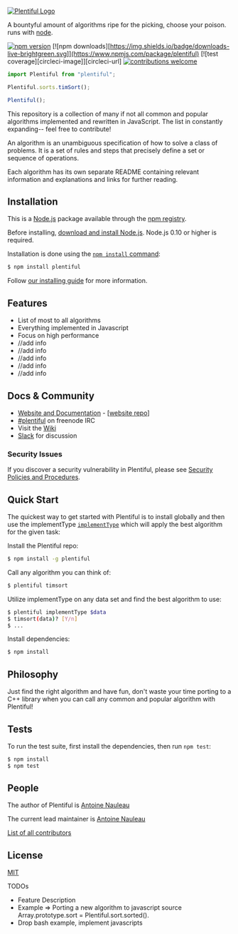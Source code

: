 [![Plentiful Logo](https://s3.amazonaws.com/plentiful/plentiful-thick-moved%405x.png)](http://plentiful.nauleau.io/)

A bountyful amount of algorithms ripe for the picking, choose your poison. runs with [node](http://nodejs.org).

[![npm version](https://badge.fury.io/js/plentiful.svg)](https://badge.fury.io/js/plentiful)
[![npm downloads][https://img.shields.io/badge/downloads-live-brightgreen.svg]](https://www.npmjs.com/package/plentiful)
[![test coverage][circleci-image]][circleci-url]
[![contributions welcome](https://img.shields.io/badge/contributions-welcome-brightgreen.svg?style=flat)](https://github.com/ajnauleau/plentiful/issues)

```js
import Plentiful from "plentiful";

Plentiful.sorts.timSort();

Plentiful();
```

This repository is a collection of many if not all common and popular algorithms implemented and rewritten in JavaScript. The list in constantly expanding-- feel free to contribute!

An algorithm is an unambiguous specification of how to solve a class of problems. It is a set of rules and steps that precisely define a set or sequence of operations.

Each algorithm has its own separate README containing relevant information and explanations and links for further reading.

## Installation

This is a [Node.js](https://nodejs.org/en/) package available through the
[npm registry](https://www.npmjs.com/).

Before installing, [download and install Node.js](https://nodejs.org/en/download/).
Node.js 0.10 or higher is required.

Installation is done using the
[`npm install` command](https://docs.npmjs.com/getting-started/installing-npm-packages-locally):

```bash
$ npm install plentiful
```

Follow [our installing guide](http://plentiful.nauleau.io/docs/install.html)
for more information.

## Features

- List of most to all algorithms
- Everything implemented in Javascript
- Focus on high performance
- //add info
- //add info
- //add info
- //add info
- //add info

## Docs & Community

- [Website and Documentation](http://plentiful.nauleau.io) - [[website repo](https://github.com/ajnauleau/plentiful/plentiful.nauleau.io)]
- [#plentiful](https://webchat.freenode.net/?channels=plentiful) on freenode IRC
- Visit the [Wiki](https://github.com/ajnauleau/plentiful/wiki)
- [Slack](https://project-plentiful.slack.com) for discussion

### Security Issues

If you discover a security vulnerability in Plentiful, please see [Security Policies and Procedures](Security.md).

## Quick Start

The quickest way to get started with Plentiful is to install globally and then use the implementType [`implementType`](https://github.com/ajnauleau/plentiful/implements/implementType) which will apply the best algorithm for the given task:

Install the Plentiful repo:

```bash
$ npm install -g plentiful
```

Call any algorithm you can think of:

```bash
$ plentiful timsort
```

Utilize implementType on any data set and find the best algorithm to use:

```bash
$ plentiful implementType $data
$ timsort(data)? [Y/n]
$ ...
```

Install dependencies:

```bash
$ npm install
```

## Philosophy

Just find the right algorithm and have fun, don't waste your time porting to a C++ library when you can call any common and popular algorithm with Plentiful!

## Tests

To run the test suite, first install the dependencies, then run `npm test`:

```bash
$ npm install
$ npm test
```

## People

The author of Plentiful is [Antoine Nauleau](https://github.com/ajnauleau)

The current lead maintainer is [Antoine Nauleau](https://github.com/ajnauleau)

[List of all contributors](https://github.com/ajnauleau/plentiful/contribute/contributors)

## License

[MIT](LICENSE)

TODOs

- Feature Description
- Example => Porting a new algorithm to javascript source Array.prototype.sort = Plentiful.sort.sorted().
- Drop bash example, implement javascripts
